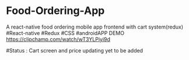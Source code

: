 # Food-Ordering-App
A react-native food ordering mobile app frontend with cart system(redux)
#React-native #Redux #CSS #androidAPP
DEMO https://clipchamp.com/watch/wT3YLPiyi9d


#Status : Cart screen and price updating yet to be added
